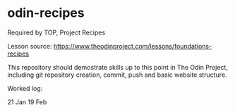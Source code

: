 # odin-recipes
Required by TOP, Project Recipes

Lesson source: https://www.theodinproject.com/lessons/foundations-recipes 

This repository should demostrate skills up to this point in The Odin Project, including git repository creation, commit, push and basic website structure.

Worked log:

21 Jan
19 Feb